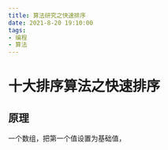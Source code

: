```yaml
---
title: 算法研究之快速排序
date: 2021-8-20 19:10:00
tags:
- 编程
- 算法
---
```

# 十大排序算法之快速排序

## 原理 
一个数组，把第一个值设置为基础值，
